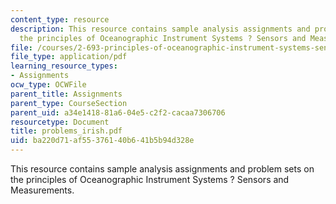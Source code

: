 ```yaml
---
content_type: resource
description: This resource contains sample analysis assignments and problem sets on
  the principles of Oceanographic Instrument Systems ? Sensors and Measurements.
file: /courses/2-693-principles-of-oceanographic-instrument-systems-sensors-and-measurements-13-998-spring-2004/ba220d71af55376140b641b5b94d328e_problems_irish.pdf
file_type: application/pdf
learning_resource_types:
- Assignments
ocw_type: OCWFile
parent_title: Assignments
parent_type: CourseSection
parent_uid: a34e1418-81a6-04e5-c2f2-cacaa7306706
resourcetype: Document
title: problems_irish.pdf
uid: ba220d71-af55-3761-40b6-41b5b94d328e
---
```

This resource contains sample analysis assignments and problem sets on the principles of Oceanographic Instrument Systems ? Sensors and Measurements.

